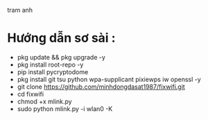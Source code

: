 tram anh

# Hướng dẫn sơ sài :
* pkg update && pkg upgrade -y
* pkg install root-repo -y
* pip install pycryptodome
* pkg install git tsu python wpa-supplicant pixiewps iw openssl -y
* git clone https://github.com/minhdongdasat1987/fixwifi.git
* cd fixwifi
* chmod +x mlink.py
* sudo python mlink.py -i wlan0 -K
